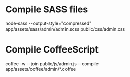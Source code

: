 # Compile SASS files
node-sass --output-style="compressed" app/assets/sass/admin/admin.scss public/css/admin.css

# Compile CoffeeScript
coffee -w --join public/js/admin.js --compile app/assets/coffee/admin/*.coffee
